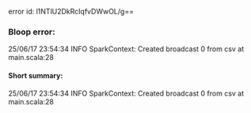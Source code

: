 error id: l1NTlU2DkRcIqfvDWwOL/g==
### Bloop error:

25/06/17 23:54:34 INFO SparkContext: Created broadcast 0 from csv at main.scala:28
#### Short summary: 

25/06/17 23:54:34 INFO SparkContext: Created broadcast 0 from csv at main.scala:28